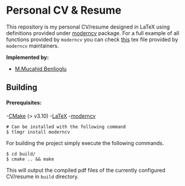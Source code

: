 #  Personal CV & Resume

This repository is my personal CV/resume designed in LaTeX using definitions provided under
[moderncv](https://ctan.org/pkg/moderncv) package. For a full example of all functions provided by
`moderncv` you can check [this](http://mirrors.ctan.org/macros/latex/contrib/moderncv/examples/template.tex)
tex file provided by `moderncv` maintainers.


**Implemented by:**

* [M.Mucahid Benlioglu](https://github.com/mbenlioglu)

## Building
#### Prerequisites:

-[CMake](https://cmake.org/) (> v3.10)
-[LaTeX](https://www.latex-project.org/get/)
-[moderncv](https://ctan.org/pkg/moderncv)
	
	# Can be installed with the following command
	$ tlmgr install moderncv

For building the project simply execute the following commands.
	
	$ cd build/
	$ cmake .. && make

This will output the compiled pdf files of the currently configured CV/resume in `build` directory.

